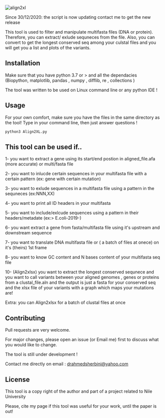 ![align2xl](https://user-images.githubusercontent.com/49863685/110328892-3580b880-801c-11eb-83f7-8b646556fa18.jpg)

Since 30/12/2020: the script is now updating contact me to get the new release

This tool is used to filter and manipulate  multifasta files (DNA or protein). Therefore, you can extract/ exlude sequneces from the file. Also, you can convert  to get the longest conserved seq among your culstal files and you will get you a list and plots of the variants.

## Installation

Make sure that you have python 3.7 or > and all the dependacies (Biopython, matplotlib, pandas , numpy , difflib, re , collections )

The tool was written to be used on Linux command line or any python IDE !

## Usage
For your own comfort, make sure you have the files in the same directory as the tool!
Type in your command line, then just answer questions !


```python
python3 Align2XL.py

```

## This tool can be used if..
1- you want to extract a gene using its start/end postion in aligned_file.afa (more accurate) or multi/fasta file

2- you want to inlucde certain sequences in your multifasta file with a certain pattern (ex: gene with certain mutation)

3- you want to exlude sequences in a multifasta file using a pattern in the sequneces (ex:NNN,XX)

4- you want to  print all  ID headers in your multifasta

5- you want to include/exlcude sequences using a pattern in their headers/metadate (ex:> E.coli-2019-)

6- you want extract a gene from fasta/multifasta file using it's upstream and downstream sequence

7- you want to translate DNA multifasta file or ( a batch of files at onece) on it's (theirs) 1st frame

8- you want to know GC content and N bases content of your multifasta seq file

10- (Align2xlsx) you want to extract the longest conserved sequnece and you want to call variants between your aligned genomes , genes or proteins from a clustal_file.aln and the output is just a fasta for your conserved seq and the xlsx file of your variants with a graph which maps your mutations are!


Extra: you can Align2xlsx for a batch of clustal files at once

## Contributing
Pull requests are very welcome. 


For major changes, please open an issue (or Email me) first to discuss what you would like to change.

The tool is still under development !

Contact me directly on email : drahmedsherbini@yahoo.com
## License
This tool is a copy right of the author and  part of a project related to Nile University 

Please, cite my page if this tool was useful for your work, until the paper is out!

